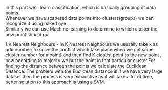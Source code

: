 In this part we'll learn classification, which is basically grouping of data points.<br/>
Whenever we have scattered data points into clusters(groups) we can recognize it using naked eye <br/>
Similarly we can use Machine learning to determine to which cluster the new point should go.

1.K Nearest Neighbours - 
	In K Nearest Neighbours we ususally take k as odd number(To solve the conflict which take place when we get same cluster number for a point) and then find K closest point to the new point , now according to majority we put the point in that particular cluster.For finding the distance between the points we calculate the Euclidean Distance.
	The problem with the Euclidean distance is if we have very large dataset then the process is very exhaustive as it will take a lot of time, better solution to this approach is using a SVM.